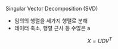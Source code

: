 Singular Vector Decomposition (SVD)

 - 임의의 행렬을 세가지 행렬로 분해
 - 데이터 축소, 행렬 근사 등 수많은 a

$$
X=UDV^T
$$
<!--stackedit_data:
eyJoaXN0b3J5IjpbLTE5NzEwNTg3ODNdfQ==
-->